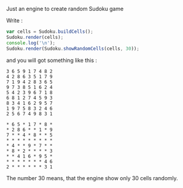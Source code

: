 Just an engine to create random Sudoku game

Write :

```javascript
var cells = Sudoku.buildCells();
Sudoku.render(cells);
console.log('\n');
Sudoku.render(Sudoku.showRandomCells(cells, 30));
```

and you will got something like this :

```
3 6 5 9 1 7 4 8 2 
4 2 8 6 3 5 1 7 9 
7 1 9 4 2 8 3 6 5 
9 7 3 8 5 1 6 2 4 
5 4 2 3 9 6 7 1 8 
6 8 1 2 7 4 5 9 3 
8 3 4 1 6 2 9 5 7 
1 9 7 5 8 3 2 4 6 
2 5 6 7 4 9 8 3 1

* 6 5 * 1 7 * 8 * 
* 2 8 6 * * 1 * 9 
7 * * 4 * 8 * * 5 
* * * * * * * * * 
* 4 * * 9 * 7 * * 
* 8 * 2 * * * * 3 
* * 4 1 6 * 9 5 * 
* * * * * * * 4 6 
2 * * * * * * 3 1 
```

The number 30 means, that the engine show only 30 cells randomly.